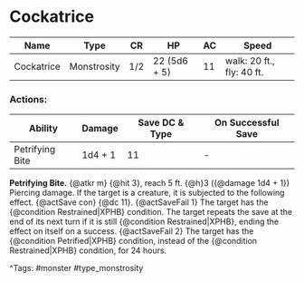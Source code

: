 # Cockatrice

| Name | Type | CR | HP | AC | Speed |
|------|------|----|----|----|-------|
| Cockatrice | Monstrosity | 1/2 | 22 (5d6 + 5) | 11 | walk: 20 ft., fly: 40 ft. |

### Actions:

| Ability | Damage | Save DC & Type | On Successful Save |
|---------|--------|----------------|--------------------|
| Petrifying Bite | 1d4 + 1 | 11 | - |


**Petrifying Bite.** {@atkr m} {@hit 3}, reach 5 ft. {@h}3 ({@damage 1d4 + 1}) Piercing damage. If the target is a creature, it is subjected to the following effect. {@actSave con} {@dc 11}. {@actSaveFail 1} The target has the {@condition Restrained|XPHB} condition. The target repeats the save at the end of its next turn if it is still {@condition Restrained|XPHB}, ending the effect on itself on a success. {@actSaveFail 2} The target has the {@condition Petrified|XPHB} condition, instead of the {@condition Restrained|XPHB} condition, for 24 hours.

^Tags: #monster #type_monstrosity